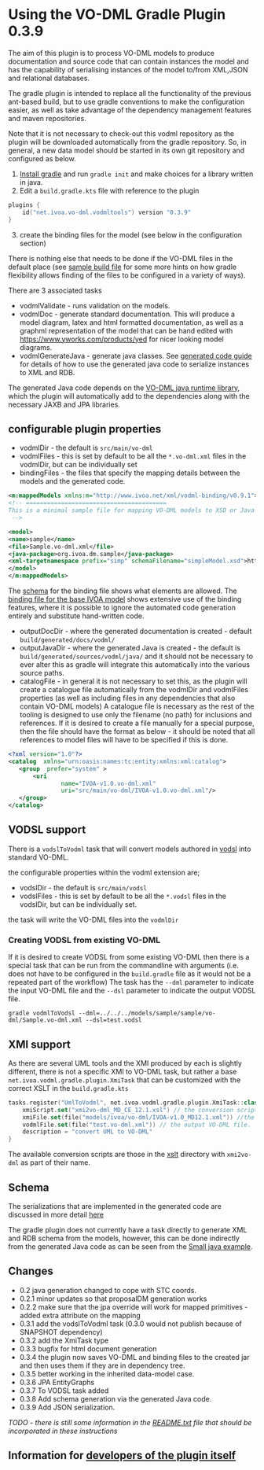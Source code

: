 Using the VO-DML Gradle Plugin 0.3.9
===================================

The aim of this plugin is to process VO-DML models to produce documentation and source code that
can contain instances the model and has the capability of serialising instances of the model to/from XML,JSON and 
relational databases.

The gradle plugin is intended to replace all the functionality of the 
previous ant-based build, but to use gradle conventions to make the configuration
easier, as well as take advantage of the dependency management features and maven repositories.

Note that it is not necessary to check-out this vodml repository as the plugin will be downloaded automatically from the gradle repository. 
So, in general, a new data model should be started in its own git repository and configured
as below.


1. [Install gradle](https://gradle.org/install/) and run `gradle init` and make choices for a library written in java.
2. Edit a `build.gradle.kts` file with reference to the plugin

```kotlin
plugins {
    id("net.ivoa.vo-dml.vodmltools") version "0.3.9"
}
```
3. create the  binding files for the model (see below in the configuration section) 

There is nothing else that needs to be done if the VO-DML files in the default place 
(see [sample build file](gradletooling/sample/build.gradle.kts) for some more 
hints on how gradle flexibility allows finding of the files
to be configured in a variety of ways). 

There are 3 associated tasks

* vodmlValidate - runs validation on the models.
* vodmlDoc - generate standard documentation. This will produce a model diagram, latex and html formatted documentation, as well as a graphml representation of the model 
  that can be hand edited with https://www.yworks.com/products/yed for nicer looking model diagrams.
* vodmlGenerateJava - generate java classes. See [generated code guide](JavaCodeGeneration.md) for details of how to use the generated java code to serialize instances to XML and RDB.

The generated Java code depends on the [VO-DML java runtime library](../runtime/java), which the plugin will automatically add to the
dependencies along with the necessary JAXB and JPA libraries.

## configurable plugin properties

* vodmlDir - the default is `src/main/vo-dml`
* vodmlFiles - this is set by default to be all the `*.vo-dml.xml` files in the vodmlDir, but can be individually set
* bindingFiles - the files that specify the mapping details between the models and the generated code.
```xml
<m:mappedModels xmlns:m="http://www.ivoa.net/xml/vodml-binding/v0.9.1">
<!-- ========================================
This is a minimal sample file for mapping VO-DML models to XSD or Java using the gradle tooling
 -->

<model>
<name>sample</name>
<file>Sample.vo-dml.xml</file>
<java-package>org.ivoa.dm.sample</java-package>
<xml-targetnamespace prefix="simp" schemaFilename="simpleModel.xsd">http://ivoa.net/dm/models/vo-dml/xsd/sample/sample</xml-targetnamespace>
</model>
</m:mappedModels>
```

The [schema](../xsd/vo-dml-binding.xsd) for the binding file shows what elements are allowed. The [binding file for the base IVOA model](../models/ivoa/vo-dml/ivoa_base.vodml-binding.xml)
shows extensive use of the binding features, where it is possible to ignore the automated code generation entirely and substitute
hand-written code.

* outputDocDir - where the generated documentation is created - default `build/generated/docs/vodml/`
* outputJavaDir - where the generated Java is created - the default is `build/generated/sources/vodml/java/` and it should not 
  be necessary to ever alter this as gradle will integrate this automatically into the various source paths.
* catalogFile - in general it is not necessary to set this, as the plugin will create a catalogue file automatically from the vodmlDir and vodmlFiles properties (as well as including files in any dependencies that also contain VO-DML models)
  A catalogue file is necessary as the rest of the tooling is designed to use only the filename (no path) for inclusions and references.
  If it is desired to create a file manually for a special purpose, then the file should have the format as below - it should be noted that all references to model files will have to be specified if this is done.
```xml
<?xml version="1.0"?>
<catalog  xmlns="urn:oasis:names:tc:entity:xmlns:xml:catalog">  
   <group  prefer="system" >
       <uri
               name="IVOA-v1.0.vo-dml.xml"
               uri="src/main/vo-dml/IVOA-v1.0.vo-dml.xml"/>
   </group>
</catalog>
```

## VODSL support

There is a `vodslToVodml` task that will convert models authored in [vodsl](https://github.com/pahjbo/vodsl) into standard VO-DML.

the configurable properties within the vodml extension are;

* vodslDir - the default is `src/main/vodsl`
* vodslFiles - this is set by default to be all the `*.vodsl` files in the vodslDir, but can be individually set.

the task will write the VO-DML files into the `vodmlDir`

### Creating VODSL from existing VO-DML

If it is desired to create VODSL from some existing VO-DML then there is a special task that can be run from the
commandline with arguments (i.e. does not have to be configured in the `build.gradle` file as it would not be a repeated part of the workflow)
The task has the `--dml` parameter to indicate the input VO-DML file and the `--dsl` parameter to indicate the output VODSL file.

```shell
gradle vodmlToVodsl --dml=../../../models/sample/sample/vo-dml/Sample.vo-dml.xml --dsl=test.vodsl 
```

## XMI support

As there are several UML tools and the XMI produced by each is slightly different,
there is not a specific XMI to VO-DML task, but rather a base `net.ivoa.vodml.gradle.plugin.XmiTask`
that can be customized with the correct XSLT in the `build.gradle.kts`

```kotlin
tasks.register("UmlToVodml", net.ivoa.vodml.gradle.plugin.XmiTask::class.java) {
    xmiScript.set("xmi2vo-dml_MD_CE_12.1.xsl") // the conversion script - automatically found in the xslt directory
    xmiFile.set(file("models/ivoa/vo-dml/IVOA-v1.0_MD12.1.xml")) //the UML XMI to convert
    vodmlFile.set(file("test.vo-dml.xml")) // the output VO-DML file.
    description = "convert UML to VO-DML"
}
```
The available conversion scripts are those in the [xslt](./xslt) directory with `xmi2vo-dml` as part of their name.

## Schema
The serializations that are implemented in the generated code are discussed in more detail [here](./Serialization.md)

The gradle plugin does not currently have a task directly to generate XML and RDB schema from the models, however, this can be done
indirectly from the generated Java code as can be seen from the [Small java example](./gradletooling/sample/src/main/java/WriteSampleSchema.java).

## Changes

* 0.2 java generation changed to cope with STC coords.
* 0.2.1 minor updates so that proposalDM generation works
* 0.2.2 make sure that the jpa override will work for mapped primitives - added extra attribute on the mapping
* 0.3.1 add the vodslToVodml task (0.3.0 would not publish because of SNAPSHOT dependency)
* 0.3.2 add the XmiTask type
* 0.3.3 bugfix for html document generation
* 0.3.4 the plugin now saves VO-DML and binding files to the created jar and then uses them if they are in dependency tree.
* 0.3.5 better working in the inherited data-model case.
* 0.3.6 JPA EntityGraphs
* 0.3.7 To VODSL task added
* 0.3.8 Add schema generation via the generated Java code.
* 0.3.9 Add JSON serialization.


_TODO - there is still some information in the [README.txt](./README.txt) file that should be incorporated in these instructions_




## Information for [developers of the plugin itself](./Developing.md)
